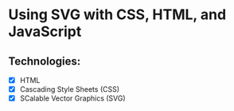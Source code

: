 # Using SVG with CSS, HTML, and JavaScript

## Technologies:

- [x] HTML
- [x] Cascading Style Sheets (CSS)
- [x] SCalable Vector Graphics (SVG)
